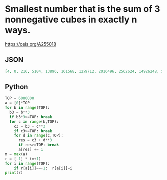 # Smallest number that is the sum of 3 nonnegative cubes in exactly n ways\.
https://oeis.org/A255018
## JSON
```JSON
[4, 0, 216, 5104, 13896, 161568, 1259712, 2016496, 2562624, 14926248, 58995000, 34012224, 150547032, 471960000, 119095488, 1259712000, 952763904, 5159780352, 3974344704, 2176782336, 10077696000, 2985984000, 36330467328, 30723115968, 23887872000, 17414258688, 72825163776, 75686967000]
```
## Python
```Python
TOP = 6000000
a = [0]*TOP
for b in range(TOP):
  b3 = b**3
  if b3*3>=TOP: break
  for c in range(b,TOP):
    c3 = b3 + c**3
    if c3>=TOP: break
    for d in range(c,TOP):
      res = c3 + d**3
      if res>=TOP: break
      a[res] += 1
m = max(a)
r = [-1] * (m+1)
for i in range(TOP):
    if r[a[i]]==-1:  r[a[i]]=i
print(r)
```
